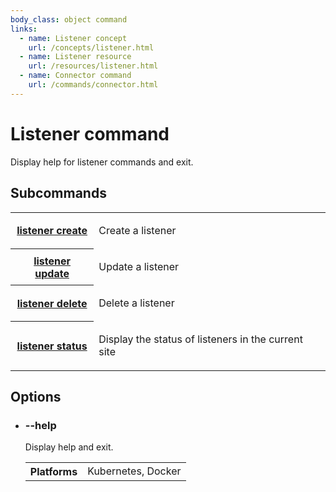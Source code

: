 ```yaml
---
body_class: object command
links:
  - name: Listener concept
    url: /concepts/listener.html
  - name: Listener resource
    url: /resources/listener.html
  - name: Connector command
    url: /commands/connector.html
---
```


# Listener command

<section>

Display help for listener commands and exit.

</section>

<section>

## Subcommands

<table class="objects">
<tr><th><a href="listener-create.html">listener create</a></th><td><p>Create a listener</p>
</td></tr>
<tr><th><a href="listener-update.html">listener update</a></th><td><p>Update a listener</p>
</td></tr>
<tr><th><a href="listener-delete.html">listener delete</a></th><td><p>Delete a listener</p>
</td></tr>
<tr><th><a href="listener-status.html">listener status</a></th><td><p>Display the status of listeners in the current site</p>
</td></tr>
</table>

</section>

<section>

## Options

- <h3 id="help">--help <span class="attribute-info"></span></h3>

  Display help and exit.

  <table class="fields"><tr><th>Platforms</th><td>Kubernetes, Docker</td></table>

</section>
